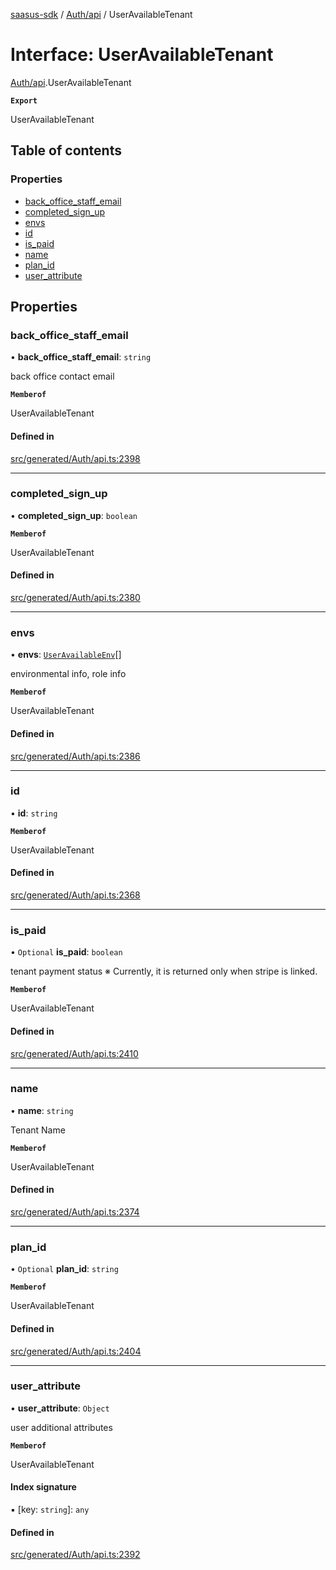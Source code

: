 [saasus-sdk](../README.md) / [Auth/api](../modules/Auth_api.md) / UserAvailableTenant

# Interface: UserAvailableTenant

[Auth/api](../modules/Auth_api.md).UserAvailableTenant

**`Export`**

UserAvailableTenant

## Table of contents

### Properties

- [back\_office\_staff\_email](Auth_api.UserAvailableTenant.md#back_office_staff_email)
- [completed\_sign\_up](Auth_api.UserAvailableTenant.md#completed_sign_up)
- [envs](Auth_api.UserAvailableTenant.md#envs)
- [id](Auth_api.UserAvailableTenant.md#id)
- [is\_paid](Auth_api.UserAvailableTenant.md#is_paid)
- [name](Auth_api.UserAvailableTenant.md#name)
- [plan\_id](Auth_api.UserAvailableTenant.md#plan_id)
- [user\_attribute](Auth_api.UserAvailableTenant.md#user_attribute)

## Properties

### back\_office\_staff\_email

• **back\_office\_staff\_email**: `string`

back office contact email

**`Memberof`**

UserAvailableTenant

#### Defined in

[src/generated/Auth/api.ts:2398](https://github.com/saasus-platform/saasus-sdk-javascript/blob/6b95732/src/generated/Auth/api.ts#L2398)

___

### completed\_sign\_up

• **completed\_sign\_up**: `boolean`

**`Memberof`**

UserAvailableTenant

#### Defined in

[src/generated/Auth/api.ts:2380](https://github.com/saasus-platform/saasus-sdk-javascript/blob/6b95732/src/generated/Auth/api.ts#L2380)

___

### envs

• **envs**: [`UserAvailableEnv`](Auth_api.UserAvailableEnv.md)[]

environmental info, role info

**`Memberof`**

UserAvailableTenant

#### Defined in

[src/generated/Auth/api.ts:2386](https://github.com/saasus-platform/saasus-sdk-javascript/blob/6b95732/src/generated/Auth/api.ts#L2386)

___

### id

• **id**: `string`

**`Memberof`**

UserAvailableTenant

#### Defined in

[src/generated/Auth/api.ts:2368](https://github.com/saasus-platform/saasus-sdk-javascript/blob/6b95732/src/generated/Auth/api.ts#L2368)

___

### is\_paid

• `Optional` **is\_paid**: `boolean`

tenant payment status ※ Currently, it is returned only when stripe is linked.

**`Memberof`**

UserAvailableTenant

#### Defined in

[src/generated/Auth/api.ts:2410](https://github.com/saasus-platform/saasus-sdk-javascript/blob/6b95732/src/generated/Auth/api.ts#L2410)

___

### name

• **name**: `string`

Tenant Name

**`Memberof`**

UserAvailableTenant

#### Defined in

[src/generated/Auth/api.ts:2374](https://github.com/saasus-platform/saasus-sdk-javascript/blob/6b95732/src/generated/Auth/api.ts#L2374)

___

### plan\_id

• `Optional` **plan\_id**: `string`

**`Memberof`**

UserAvailableTenant

#### Defined in

[src/generated/Auth/api.ts:2404](https://github.com/saasus-platform/saasus-sdk-javascript/blob/6b95732/src/generated/Auth/api.ts#L2404)

___

### user\_attribute

• **user\_attribute**: `Object`

user additional attributes

**`Memberof`**

UserAvailableTenant

#### Index signature

▪ [key: `string`]: `any`

#### Defined in

[src/generated/Auth/api.ts:2392](https://github.com/saasus-platform/saasus-sdk-javascript/blob/6b95732/src/generated/Auth/api.ts#L2392)
